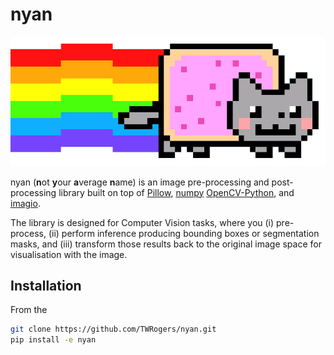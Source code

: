 # nyan

![alt text](./static/nyan.png)


nyan (**n**ot **y**our **a**verage **n**ame) is an image pre-processing and post-processing library built on top of 
[Pillow](https://pypi.org/project/Pillow/), [numpy](https://numpy.org/)
[OpenCV-Python](https://opencv-python-tutroals.readthedocs.io/en/latest/py_tutorials/py_tutorials.html), and
[imagio](https://pypi.org/project/imageio/).

The library is designed for Computer Vision tasks, where you (i) pre-process, (ii) perform inference producing bounding 
boxes or segmentation masks, and (iii) transform those results back to the original image space for visualisation with 
the image.

## Installation
From the 
```bash
git clone https://github.com/TWRogers/nyan.git
pip install -e nyan
```
